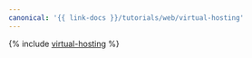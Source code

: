 ```yaml
---
canonical: '{{ link-docs }}/tutorials/web/virtual-hosting'
---
```


{% include [virtual-hosting](../../../_tutorials/applied/virtual-hosting.md) %}
